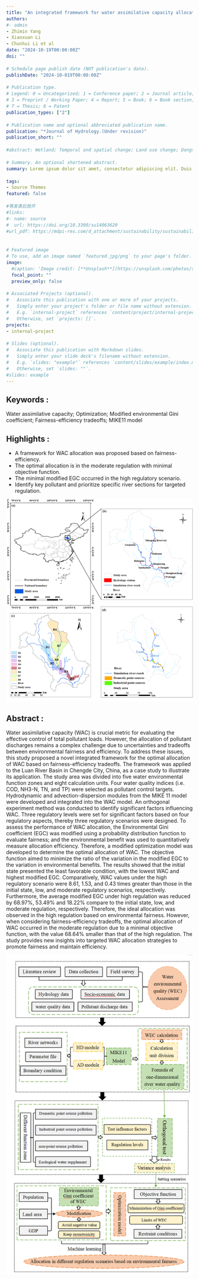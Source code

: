 ```yaml
---
title: "An integrated framework for water assimilative capacity allocation based on environmental fairness-efficiency tradeoffs with a modified optimization model in a river basin"
authors:
#- admin
- Zhimin Yang
- Xiaoxuan Li
- Chunhui Li et al
date: "2024-10-19T00:00:00Z"
doi: ""

# Schedule page publish date (NOT publication's date).
publishDate: "2024-10-019T00:00:00Z"

# Publication type.
# Legend: 0 = Uncategorized; 1 = Conference paper; 2 = Journal article;
# 3 = Preprint / Working Paper; 4 = Report; 5 = Book; 6 = Book section;
# 7 = Thesis; 8 = Patent
publication_types: ["2"]

# Publication name and optional abbreviated publication name.
publication: "*Journal of Hydrology.(Under revision)"
publication_short: ""

#abstract: Wetland; Temporal and spatial change; Land use change; Dongting Lake Basin

# Summary. An optional shortened abstract.
summary: Lorem ipsum dolor sit amet, consectetur adipiscing elit. Duis posuere tellus ac convallis placerat. Proin tincidunt magna sed ex sollicitudin condimentum.

tags:
- Source Themes
featured: false

#等发表后放开
#links:
#- name: source
#  url: https://doi.org/10.3390/su14063620
#url_pdf: https://mdpi-res.com/d_attachment/sustainability/sustainability-14-03620/article_deploy/sustainability-14-03620.pdf


# Featured image
# To use, add an image named `featured.jpg/png` to your page's folder. 
image:
  #caption: 'Image credit: [**Unsplash**](https://unsplash.com/photos/s9CC2SKySJM)'
  focal_point: ""
  preview_only: false

# Associated Projects (optional).
#   Associate this publication with one or more of your projects.
#   Simply enter your project's folder or file name without extension.
#   E.g. `internal-project` references `content/project/internal-project/index.md`.
#   Otherwise, set `projects: []`.
projects:
- internal-project

# Slides (optional).
#   Associate this publication with Markdown slides.
#   Simply enter your slide deck's filename without extension.
#   E.g. `slides: "example"` references `content/slides/example/index.md`.
#   Otherwise, set `slides: ""`.
#slides: example
---
```



## Keywords :
Water assimilative capacity; Optimization; Modified environmental Gini coefficient; Fairness-efficiency tradeoffs; MIKE11 model

## Highlights :
- A framework for WAC allocation was proposed based on fairness-efficiency.
- The optimal allocation is in the moderate regulation with minimal objective function.
- The minimal modified EGC occurred in the high regulatory scenario.
- Identify key pollutant and prioritize specific river sections for targeted regulation.

![png](./index_2_0.png)


## Abstract :
Water assimilative capacity (WAC) is crucial metric for evaluating the effective control of total pollutant loads. However, the allocation of pollutant discharges remains a complex challenge due to uncertainties and tradeoffs between environmental fairness and efficiency. To address these issues, this study proposed a novel integrated framework for the optimal allocation of WAC based on fairness-efficiency tradeoffs. The framework was applied to the Luan River Basin in Chengde City, China, as a case study to illustrate its application. The study area was divided into five water environmental function zones and eight calculation units. Four water quality indices (i.e. COD, NH3-N, TN, and TP) were selected as pollutant control targets. Hydrodynamic and advection-dispersion modules from the MIKE 11 model were developed and integrated into the WAC model. An orthogonal experiment method was conducted to identify significant factors influencing WAC. Three regulatory levels were set for significant factors based on four regulatory aspects, thereby three regulatory scenarios were designed. To assess the performance of WAC allocation, the Environmental Gini coefficient (EGC) was modified using a probability distribution function to evaluate fairness; and the environmental benefit was used to quantitatively measure allocation efficiency. Therefore, a modified optimization model was developed to determine the optimal allocation of WAC. The objective function aimed to minimize the ratio of the variation in the modified EGC to the variation in environmental benefits. The results showed that the initial state presented the least favorable condition, with the lowest WAC and highest modified EGC. Comparatively, WAC values under the high regulatory scenario were 8.61, 1.53, and 0.43 times greater than those in the initial state, low, and moderate regulatory scenarios, respectively. Furthermore, the average modified EGC under high regulation was reduced by 68.97%, 53.49% and 18.22% compare to the initial state, low, and moderate regulation, respectively. Therefore, the ideal allocation was observed in the high regulation based on environmental fairness. However, when considering fairness-efficiency tradeoffs, the optimal allocation of WAC occurred in the moderate regulation due to a minimal objective function, with the value 68.64% smaller than that of the high regulation. The study provides new insights into targeted WAC allocation strategies to promote fairness and maintain efficiency.

![png](./index_1_0.png)

